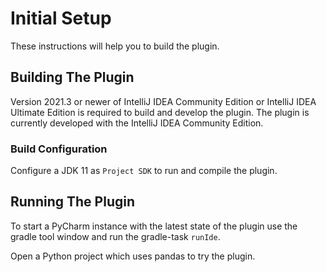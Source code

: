 # Initial Setup
These instructions will help you to build the plugin.

## Building The Plugin
Version 2021.3 or newer of IntelliJ IDEA Community Edition or IntelliJ IDEA Ultimate Edition is required to build and develop the plugin.
The plugin is currently developed with the IntelliJ IDEA Community Edition.

### Build Configuration
Configure a JDK 11 as `Project SDK` to run and compile the plugin.

## Running The Plugin
To start a PyCharm instance with the latest state of the plugin use the gradle tool window and run the gradle-task `runIde`.

Open a Python project which uses pandas to try the plugin.

